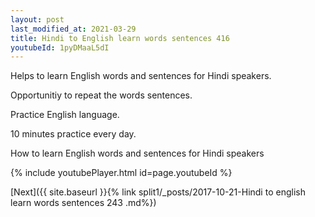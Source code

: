 ```yaml
---
layout: post
last_modified_at: 2021-03-29
title: Hindi to English learn words sentences 416 
youtubeId: 1pyDMaaL5dI
---
```

 
 
Helps to learn English words and sentences for Hindi speakers.

Opportunitiy to repeat the words sentences. 

Practice English language. 
 
10 minutes practice every day. 
 
How to learn English words and sentences for Hindi speakers 
 
{% include youtubePlayer.html id=page.youtubeId %}
 
 
[Next]({{ site.baseurl }}{% link  split1/_posts/2017-10-21-Hindi to english learn words sentences 243 .md%})
 
